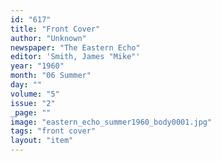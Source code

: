 ```yaml
---
id: "617"
title: "Front Cover"
author: "Unknown"
newspaper: "The Eastern Echo"
editor: 'Smith, James "Mike"'
year: "1960"
month: "06 Summer"
day: ""
volume: "5"
issue: "2"
_page: ""
image: "eastern_echo_summer1960_body0001.jpg"
tags: "front cover"
layout: "item"
---
```



